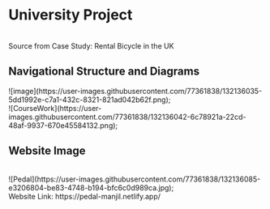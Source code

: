 <h1>University Project </h1>
<br>
Source from Case Study: Rental Bicycle in the UK

<h2>Navigational Structure and Diagrams</h2>
![image](https://user-images.githubusercontent.com/77361838/132136035-5dd1992e-c7a1-432c-8321-821ad042b62f.png);
<br>
![CourseWork](https://user-images.githubusercontent.com/77361838/132136042-6c78921a-22cd-48af-9937-670e45584132.png);

<h2>Website Image</h2>
<br>
![Pedal](https://user-images.githubusercontent.com/77361838/132136085-e3206804-be83-4748-b194-bfc6c0d989ca.jpg);
<br>
Website Link: https://pedal-manjil.netlify.app/



